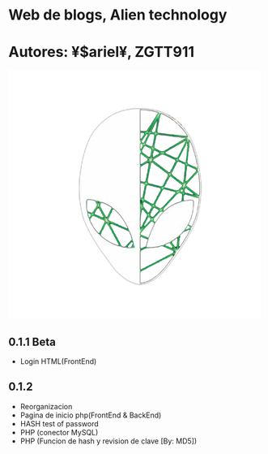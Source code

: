 # Web de blogs, Alien technology
# Autores: ¥$ariel¥, ZGTT911

![logo](./media/img/icon-web.png)

## 0.1.1 Beta

* Login HTML(FrontEnd)

## 0.1.2
* Reorganizacion
* Pagina de inicio php(FrontEnd & BackEnd)
* HASH test of password
* PHP (conector MySQL)
* PHP (Funcion de hash y revision de clave [By: MD5])
